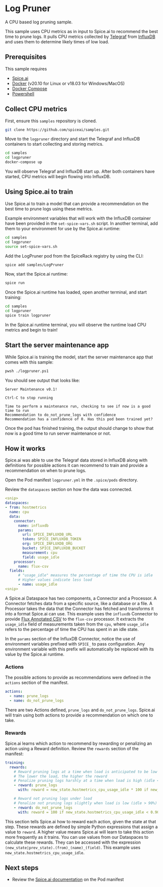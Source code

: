 # Log Pruner

A CPU based log pruning sample.

This sample uses CPU metrics as in input to Spice.ai to recommend the best time to prune logs. It pulls CPU metrics collected by [Telegraf](https://www.influxdata.com/time-series-platform/telegraf/) from [InfluxDB](https://www.influxdata.com/products/influxdb/) and uses them to determine likely times of low load.

## Prerequisites

This sample requires

- [Spice.ai](https://crispy-dollop-c329115a.pages.github.io/#/install)
- [Docker](https://docs.docker.com/get-docker/) (v20.10 for Linux or v18.03 for Windows/MacOS)
- [Docker Compose](https://docs.docker.com/compose/install/)
- [Powershell](https://docs.microsoft.com/en-us/powershell/scripting/install/installing-powershell?view=powershell-7.1)

## Collect CPU metrics

First, ensure this `samples` repository is cloned.

```bash
git clone https://github.com/spiceai/samples.git
```

Move to the `logpruner` directory and start the Telegraf and InfluxDB containers to start collecting and storing metrics.

```bash
cd samples
cd logpruner
docker-compose up
```

You will observe Telegraf and InfluxDB start up. After both containers have started, CPU metrics will begin flowing into InfluxDB.

## Using Spice.ai to train

Use Spice.ai to train a model that can provide a recommendation on the best time to prune logs using these metrics.

Example environment variables that will work with the InfluxDB container have been provided in the `set-spice-vars.sh` script. In another terminal, add them to your environment for use by the Spice.ai runtime:

```bash
cd samples
cd logpruner
source set-spice-vars.sh
```

Add the LogPruner pod from the SpiceRack registry by using the CLI:

```bash
spice add samples/LogPruner
```

Now, start the Spice.ai runtime:

```bash
spice run
```

Once the Spice.ai runtime has loaded, open another terminal, and start training:

```bash
cd samples
cd logpruner
spice train logpruner
```

In the Spice.ai runtime terminal, you will observe the runtime load CPU metrics and begin to train!

## Start the server maintenance app

While Spice.ai is training the model, start the server maintenance app that comes with this sample:

```bash
pwsh ./logpruner.ps1
```

You should see output that looks like:

```
Server Maintenance v0.1!

Ctrl-C to stop running

Time to perform a maintenance run, checking to see if now is a good time to run
Recommendation to do_not_prune_logs with confidence
Recommendation has a confidence of 0. Has this pod been trained yet?
```

Once the pod has finished training, the output should change to show that now is a good time to run server maintenance or not.

## How it works

Spice.ai was able to use the Telegraf data stored in InfluxDB along with definitions for possible actions it can recommend to train and provide a recommendation on when to prune logs.

Open the Pod manifest `logpruner.yml` in the `.spice/pods` directory.

Review the `dataspaces` section on how the data was connected.

```yaml
<snip>
dataspaces:
- from: hostmetrics
  name: cpu
  data:
    connector:
      name: influxdb
      params:
        url: SPICE_INFLUXDB_URL
        token: SPICE_INFLUXDB_TOKEN
        org: SPICE_INFLUXDB_ORG
        bucket: SPICE_INFLUXDB_BUCKET
        measurement: cpu
        field: usage_idle
    processor:
      name: flux-csv
  fields:
      # "usage_idle" measures the percentage of time the CPU is idle
      # Higher values indicate less load
      - name: usage_idle
<snip>
```

A Spice.ai Dataspace has two components, a Connector and a Processor. A Connector fetches data from a specific source, like a database or a file. A Processor takes the data that the Connector has fetched and transforms it into a format Spice.ai can use. This example uses the `influxdb` Connector to provide [Flux Annotated CSV](https://docs.influxdata.com/influxdb/cloud/reference/syntax/annotated-csv/) to the `flux-csv` processor.  It extracts the `usage_idle` field of measurements taken from the `cpu`, where `usage_idle` refers to the percentage of time the CPU has spent in an idle state.

In the `params` section of the InfluxDB Connector, notice the use of environment variables prefixed with `SPICE_` to pass configuration. Any environment variable with this prefix will automatically be replaced with its value by the Spice.ai runtime.

### Actions

The possible actions to provide as recommendations were defined in the `actions` section of the manifest.

```yaml
actions:
  - name: prune_logs
  - name: do_not_prune_logs
```

There are two Actions defined, `prune_logs` and `do_not_prune_logs`. Spice.ai will train using both actions to provide a recommendation on which one to take.

### Rewards

Spice.ai learns which action to recommend by rewarding or penalizing an action using a Reward definition. Review the `rewards` section of the manifest:

```yaml
training:
  rewards:
    # Reward pruning logs at a time when load is anticipated to be low
    # The lower the load, the higher the reward
    # Penalize pruning logs harshly at a time when load is high (idle < 90%)
    - reward: prune_logs
      with: reward = new_state.hostmetrics_cpu_usage_idle * 100 if new_state.hostmetrics_cpu_usage_idle > 0.90 else -1000

    # Reward not pruning logs under load
    # Penalize not pruning logs slightly when load is low (idle > 90%)
    - reward: do_not_prune_logs
      with: reward = 100 if new_state.hostmetrics_cpu_usage_idle < 0.90 else -10
```

This section tells Spice.ai how to reward each action, given the state at that step. These rewards are defined by simple Python expressions that assign a value to `reward`. A higher value means Spice.ai will learn to take this action more frequently as it trains. You can use values from our Dataspaces to calculate these rewards. They can be accessed with the expression `(new_state|prev_state).(from)_(name)_(field)`. This example uses `new_state.hostmetrics_cpu_usage_idle`.

## Next steps

- Review the [Spice.ai documentation](https://crispy-dollop-c329115a.pages.github.io/#/?id=reference) on the Pod manifest
